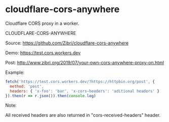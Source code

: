 # cloudflare-cors-anywhere
Cloudflare CORS proxy in a worker.

CLOUDFLARE-CORS-ANYWHERE

Source:
https://github.com/Zibri/cloudflare-cors-anywhere

Demo:
https://test.cors.workers.dev

Post:
http://www.zibri.org/2019/07/your-own-cors-anywhere-proxy-on.html

Example:
```javascript
fetch('https://test.cors.workers.dev/?https://httpbin.org/post', {
  method: 'post',
  headers: { 'x-foo': 'bar', 'x-cors-headers': 'aditional headers' }
}).then(r => r.json()).then(console.log)
```

Note:

All received headers are also returned in "cors-received-headers" header.
